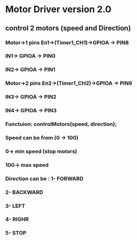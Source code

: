  # Motor Driver version 2.0
 ## control 2 motors (speed and Direction)
 
 ### Motor->1 pins  En1->(Timer1_CH1)->GPIOA -> PIN8
 ###                IN1-> GPIOA -> PIN0
 ###                IN2-> GPIOA -> PIN1

 ### Motor->2 pins  En2->(Timer1_CH2)->GPIOA -> PIN9
 ###                IN3-> GPIOA -> PIN2
 ###                IN4-> GPIOA -> PIN3

 ### Functuion: controlMotors(speed, direction);
 ### Speed can be from (0 -> 100)
 ###                    0-> min speed (stop motors)
 ###                    100-> max speed 
 
 ### Direction can be : 1- FORWARD
 ###                    2- BACKWARD
 ###                    3- LEFT
 ###                    4- RIGHR
 ###                    5- STOP